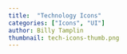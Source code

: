 ```yaml
---
title:  "Technology Icons"
categories: ["Icons", "UI"]
author: Billy Tamplin
thumbnail: tech-icons-thumb.png
---
```

